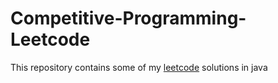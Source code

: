 # Competitive-Programming-Leetcode
This repository contains some of my [leetcode](https://leetcode.com/ana2/) solutions in java
